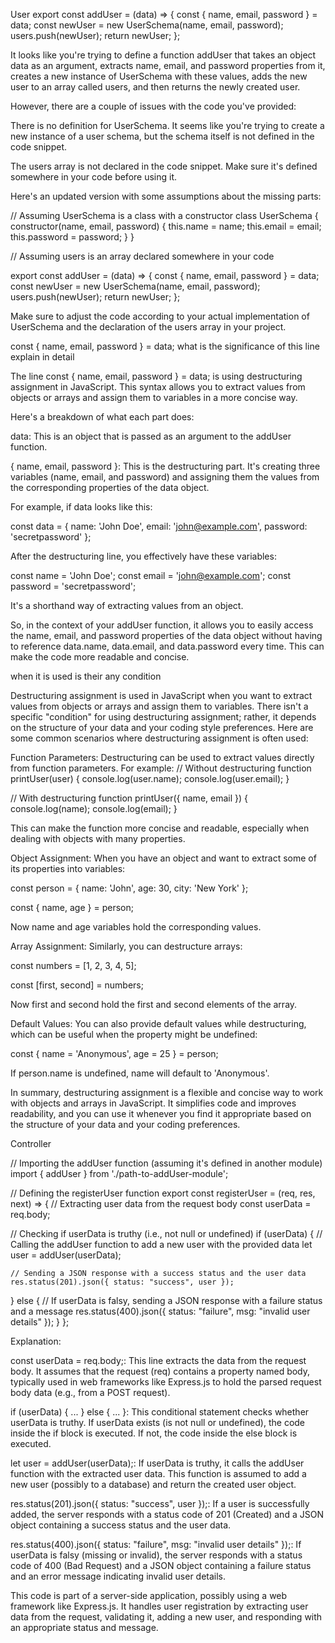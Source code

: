 User
export const addUser = (data) => {
  const { name, email, password } = data;
  const newUser = new UserSchema(name, email, password);
  users.push(newUser);
  return newUser;
};


It looks like you're trying to define a function addUser that takes an object data as an argument, extracts name, email, and password properties from it, creates a new instance of UserSchema with these values, adds the new user to an array called users, and then returns the newly created user.

However, there are a couple of issues with the code you've provided:

There is no definition for UserSchema. It seems like you're trying to create a new instance of a user schema, but the schema itself is not defined in the code snippet.

The users array is not declared in the code snippet. Make sure it's defined somewhere in your code before using it.

Here's an updated version with some assumptions about the missing parts:

// Assuming UserSchema is a class with a constructor
class UserSchema {
  constructor(name, email, password) {
    this.name = name;
    this.email = email;
    this.password = password;
  }
}

// Assuming users is an array declared somewhere in your code

export const addUser = (data) => {
  const { name, email, password } = data;
  const newUser = new UserSchema(name, email, password);
  users.push(newUser);
  return newUser;
};

Make sure to adjust the code according to your actual implementation of UserSchema and the declaration of the users array in your project.

const { name, email, password } = data; what is the significance of this line explain in detail

The line const { name, email, password } = data; is using destructuring assignment in JavaScript. This syntax allows you to extract values from objects or arrays and assign them to variables in a more concise way.

Here's a breakdown of what each part does:

data: This is an object that is passed as an argument to the addUser function.

{ name, email, password }: This is the destructuring part. It's creating three variables (name, email, and password) and assigning them the values from the corresponding properties of the data object.

For example, if data looks like this:

const data = {
  name: 'John Doe',
  email: 'john@example.com',
  password: 'secretpassword'
};

After the destructuring line, you effectively have these variables:

const name = 'John Doe';
const email = 'john@example.com';
const password = 'secretpassword';

It's a shorthand way of extracting values from an object.

So, in the context of your addUser function, it allows you to easily access the name, email, and password properties of the data object without having to reference data.name, data.email, and data.password every time. This can make the code more readable and concise.

when it is used is their any condition 

Destructuring assignment is used in JavaScript when you want to extract values from objects or arrays and assign them to variables. There isn't a specific "condition" for using destructuring assignment; rather, it depends on the structure of your data and your coding style preferences. Here are some common scenarios where destructuring assignment is often used:

Function Parameters:
Destructuring can be used to extract values directly from function parameters. For example:
// Without destructuring
function printUser(user) {
  console.log(user.name);
  console.log(user.email);
}

// With destructuring
function printUser({ name, email }) {
  console.log(name);
  console.log(email);
}

This can make the function more concise and readable, especially when dealing with objects with many properties.

Object Assignment:
When you have an object and want to extract some of its properties into variables:

const person = { name: 'John', age: 30, city: 'New York' };

const { name, age } = person;

Now name and age variables hold the corresponding values.

Array Assignment:
Similarly, you can destructure arrays:

const numbers = [1, 2, 3, 4, 5];

const [first, second] = numbers;

Now first and second hold the first and second elements of the array.

Default Values:
You can also provide default values while destructuring, which can be useful when the property might be undefined:

const { name = 'Anonymous', age = 25 } = person;

If person.name is undefined, name will default to 'Anonymous'.

In summary, destructuring assignment is a flexible and concise way to work with objects and arrays in JavaScript. It simplifies code and improves readability, and you can use it whenever you find it appropriate based on the structure of your data and your coding preferences.

Controller

// Importing the addUser function (assuming it's defined in another module)
import { addUser } from './path-to-addUser-module';

// Defining the registerUser function
export const registerUser = (req, res, next) => {
  // Extracting user data from the request body
  const userData = req.body;

  // Checking if userData is truthy (i.e., not null or undefined)
  if (userData) {
    // Calling the addUser function to add a new user with the provided data
    let user = addUser(userData);

    // Sending a JSON response with a success status and the user data
    res.status(201).json({ status: "success", user });
  } else {
    // If userData is falsy, sending a JSON response with a failure status and a message
    res.status(400).json({ status: "failure", msg: "invalid user details" });
  }
};

Explanation:

const userData = req.body;: This line extracts the data from the request body. It assumes that the request (req) contains a property named body, typically used in web frameworks like Express.js to hold the parsed request body data (e.g., from a POST request).

if (userData) { ... } else { ... }: This conditional statement checks whether userData is truthy. If userData exists (is not null or undefined), the code inside the if block is executed. If not, the code inside the else block is executed.

let user = addUser(userData);: If userData is truthy, it calls the addUser function with the extracted user data. This function is assumed to add a new user (possibly to a database) and return the created user object.

res.status(201).json({ status: "success", user });: If a user is successfully added, the server responds with a status code of 201 (Created) and a JSON object containing a success status and the user data.

res.status(400).json({ status: "failure", msg: "invalid user details" });: If userData is falsy (missing or invalid), the server responds with a status code of 400 (Bad Request) and a JSON object containing a failure status and an error message indicating invalid user details.

This code is part of a server-side application, possibly using a web framework like Express.js. It handles user registration by extracting user data from the request, validating it, adding a new user, and responding with an appropriate status and message.